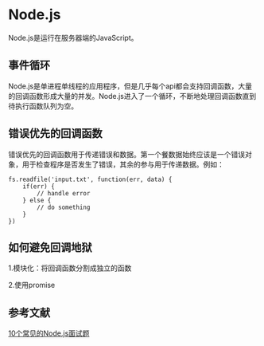 # Node.js

Node.js是运行在服务器端的JavaScript。

## 事件循环

Node.js是单进程单线程的应用程序，但是几乎每个api都会支持回调函数，大量的回调函数形成大量的并发。Node.js进入了一个循环，不断地处理回调函数直到待执行函数队列为空。

## 错误优先的回调函数

错误优先的回调函数用于传递错误和数据。第一个餐数据始终应该是一个错误对象，用于检查程序是否发生了错误，其余的参与用于传递数据。例如：

```
fs.readfile('input.txt', function(err, data) {
    if(err) {
        // handle error
    } else {
        // do something
    }
})
```

## 如何避免回调地狱

1.模块化：将回调函数分割成独立的函数

2.使用promise

## 参考文献

[10个常见的Node.js面试题](http://www.admin10000.com/document/6715.html)

